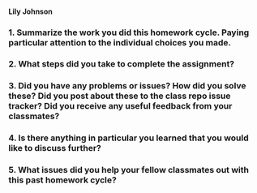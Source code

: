 #### Lily Johnson

### 1. Summarize the work you did this homework cycle. Paying particular attention to the individual choices you made.

### 2. What steps did you take to complete the assignment?

### 3. Did you have any problems or issues? How did you solve these? Did you post about these to the class repo issue tracker? Did you receive any useful feedback from your classmates?

### 4. Is there anything in particular you learned that you would like to discuss further?

### 5. What issues did you help your fellow classmates out with this past homework cycle?
